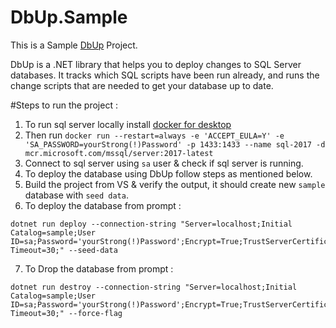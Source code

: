 # DbUp.Sample
This is a Sample [DbUp](https://dbup.readthedocs.io/en/latest/) Project.

DbUp is a .NET library that helps you to deploy changes to SQL Server databases. It tracks which SQL scripts have been run already, and runs the change scripts that are needed to get your database up to date.

#Steps to run the project : 

1. To run sql server locally install [docker for desktop](https://hub.docker.com/editions/community/docker-ce-desktop-windows)
2. Then run `docker run --restart=always -e 'ACCEPT_EULA=Y' -e 'SA_PASSWORD=yourStrong(!)Password' -p 1433:1433 --name sql-2017 -d mcr.microsoft.com/mssql/server:2017-latest`
3. Connect to sql server using `sa` user & check if sql server is running.
4. To deploy the database using DbUp follow steps as mentioned below.
5. Build the project from VS & verify the output, it should create new `sample` database with `seed data`.
6. To deploy the database from prompt : 

```
dotnet run deploy --connection-string "Server=localhost;Initial Catalog=sample;User ID=sa;Password='yourStrong(!)Password';Encrypt=True;TrustServerCertificate=True;Connection Timeout=30;" --seed-data
```

7. To Drop the database from prompt : 
```
dotnet run destroy --connection-string "Server=localhost;Initial Catalog=sample;User ID=sa;Password='yourStrong(!)Password';Encrypt=True;TrustServerCertificate=True;Connection Timeout=30;" --force-flag
```
